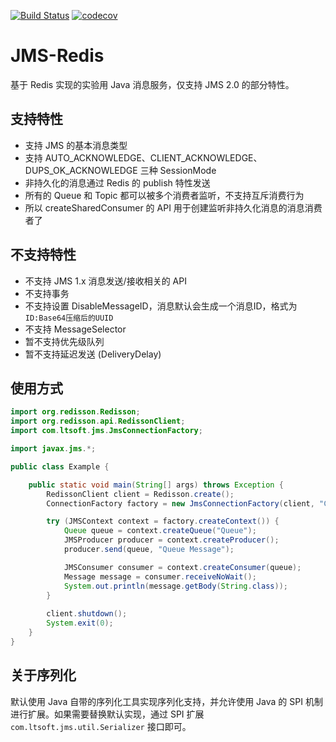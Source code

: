 [![Build Status](https://travis-ci.org/zongwei007/jms-redis.svg?branch=master)](https://travis-ci.org/zongwei007/jms-redis)
[![codecov](https://codecov.io/gh/zongwei007/jms-redis/branch/master/graph/badge.svg)](https://codecov.io/gh/zongwei007/jms-redis)

# JMS-Redis
基于 Redis 实现的实验用 Java 消息服务，仅支持 JMS 2.0 的部分特性。

## 支持特性

* 支持 JMS 的基本消息类型
* 支持 AUTO_ACKNOWLEDGE、CLIENT_ACKNOWLEDGE、DUPS_OK_ACKNOWLEDGE 三种 SessionMode
* 非持久化的消息通过 Redis 的 publish 特性发送
* 所有的 Queue 和 Topic 都可以被多个消费者监听，不支持互斥消费行为
* 所以 createSharedConsumer 的 API 用于创建监听非持久化消息的消息消费者了

## 不支持特性

* 不支持 JMS 1.x 消息发送/接收相关的 API
* 不支持事务
* 不支持设置 DisableMessageID，消息默认会生成一个消息ID，格式为`ID:Base64压缩后的UUID`
* 不支持 MessageSelector
* 暂不支持优先级队列
* 暂不支持延迟发送 (DeliveryDelay)

## 使用方式

```java
import org.redisson.Redisson;
import org.redisson.api.RedissonClient;
import com.ltsoft.jms.JmsConnectionFactory;

import javax.jms.*;

public class Example {

    public static void main(String[] args) throws Exception {
        RedissonClient client = Redisson.create();
        ConnectionFactory factory = new JmsConnectionFactory(client, "ClientId");

        try (JMSContext context = factory.createContext()) {
            Queue queue = context.createQueue("Queue");
            JMSProducer producer = context.createProducer();
            producer.send(queue, "Queue Message");

            JMSConsumer consumer = context.createConsumer(queue);
            Message message = consumer.receiveNoWait();
            System.out.println(message.getBody(String.class));
        }
        
        client.shutdown();
        System.exit(0);
    }
}
```

## 关于序列化

默认使用 Java 自带的序列化工具实现序列化支持，并允许使用 Java 的 SPI 机制进行扩展。如果需要替换默认实现，通过 SPI 扩展 `com.ltsoft.jms.util.Serializer` 接口即可。
